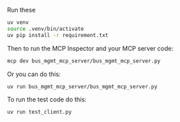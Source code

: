 Run these

```bash
uv venv
source .venv/bin/activate
uv pip install -r requirement.txt
```

Then to run the MCP Inspector and your MCP server code: 

```bash
mcp dev bus_mgmt_mcp_server/bus_mgmt_mcp_server.py
```

Or you can do this:

```bash
uv run bus_mgmt_mcp_server/bus_mgmt_mcp_server.py
```

To run the test code do this:

```bash
uv run test_client.py
```
